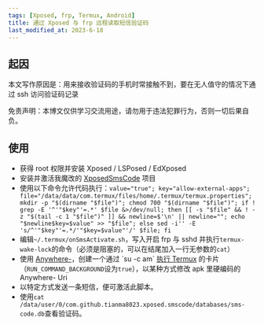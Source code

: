 ```yaml
---
tags: [Xposed, frp, Termux, Android]
title: 通过 Xposed 与 frp 远程读取短信验证码
last_modified_at: 2023-6-18
---
```


## 起因

本文写作原因是：用来接收验证码的手机时常接触不到，要在无人值守的情况下通过 ssh 访问验证码记录

免责声明：本博文仅供学习交流用途，请勿用于违法犯罪行为，否则一切后果自负。

## 使用

- 获得 root 权限并安装 Xposed / LSPosed / EdXposed
- 安装并激活我魔改的 [XposedSmsCode](https://github.com/Young-Lord/XposedSmsCodeTermux) 项目
- 使用以下命令允许代码执行：`value="true"; key="allow-external-apps"; file="/data/data/com.termux/files/home/.termux/termux.properties"; mkdir -p "$(dirname "$file")"; chmod 700 "$(dirname "$file")"; if ! grep -E '^'"$key"'=.*' $file &>/dev/null; then [[ -s "$file" && ! -z "$(tail -c 1 "$file")" ]] && newline=$'\n' || newline=""; echo "$newline$key=$value" >> "$file"; else sed -i'' -E 's/^'"$key"'=.*/'"$key=$value"'/' $file; fi`
- 编辑`~/.termux/onSmsActivate.sh`，写入开启 frp 与 sshd 并执行`termux-wake-lock`的命令（必须是阻塞的，可以在结尾加入一行无参数的`cat`）
- 使用 [Anywhere-](https://www.coolapk.com/apk/com.absinthe.anywhere_)，创建一个通过 `su -c am` [执行 Termux](https://github.com/termux/termux-app/wiki/RUN_COMMAND-Intent#top-command-with-am-startservice-command) 的卡片（`RUN_COMMAND_BACKGROUND`设为`true`），以某种方式修改 apk 里硬编码的 Anywhere- Uri
- 以特定方式发送一条短信，便可激活此脚本。
- 使用`cat /data/user/0/com.github.tianma8023.xposed.smscode/databases/sms-code.db`查看验证码。
